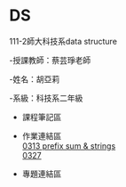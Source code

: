 # DS
111-2師大科技系data structure

-授課教師：蔡芸琤老師

-姓名：胡亞莉  

-系級：科技系二年級

* 課程筆記區
    

* 作業連結區
    <br />  [0313 prefix sum & strings](https://youtu.be/wIfLEZjFFNM)
    <br />  [0327](https://youtu.be/ibqTqijR8cA)


* 專題連結區
   